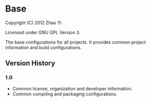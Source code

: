 Base
====

Copyright (C) 2012 Zhao Yi

Licensed under GNU GPL Version 3.

The base configurations for all projects. It provides common project information
and build configurations.

Version History
---------------

### 1.0

* Common license, organization and developer information.
* Common compiling and packaging configurations.
